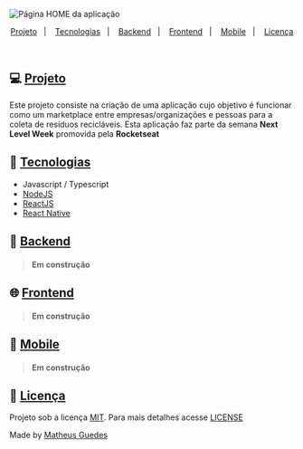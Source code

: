 ![Página HOME da aplicação](https://i.imgur.com/aufKyUA.png)

<p align="center">
  <a href="#projeto">Projeto</a>&nbsp;&nbsp;&nbsp;|&nbsp;&nbsp;&nbsp;
  <a href="#tecnologias">Tecnologias</a>&nbsp;&nbsp;&nbsp;|&nbsp;&nbsp;&nbsp;
  <a href="#backend">Backend</a>&nbsp;&nbsp;&nbsp;|&nbsp;&nbsp;&nbsp;
  <a href="#frontend">Frontend</a>&nbsp;&nbsp;&nbsp;|&nbsp;&nbsp;&nbsp;
  <a href="#mobile">Mobile</a>&nbsp;&nbsp;&nbsp;|&nbsp;&nbsp;&nbsp;
  <a href="#licença">Licença</a>
</p>

<br>

## :computer: [Projeto](#projeto)

Este projeto consiste na criação de uma aplicação cujo objetivo é funcionar como um marketplace entre empresas/organizações e pessoas para a coleta de resíduos recicláveis. Esta aplicação faz parte da semana **Next Level Week** promovida pela **Rocketseat**

## :rocket: [Tecnologias](#tecnologias)

- Javascript / Typescript
- [NodeJS](https://nodejs.org/en/)
- [ReactJS](https://pt-br.reactjs.org/)
- [React Native](https://reactnative.dev/)

## :hammer: [Backend](#backend)

> #### Em construção

## :globe_with_meridians: [Frontend](#frontend)

> #### Em construção

## :iphone: [Mobile](#mobile)

> #### Em construção

## :memo: [Licença](#licença)

Projeto sob a licença [MIT](https://choosealicense.com/licenses/mit/). Para mais detalhes acesse [LICENSE](LICENSE.md)

Made by [Matheus Guedes](https://www.linkedin.com/in/matheusgsousa/)

